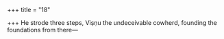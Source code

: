 +++
title = "18"

+++
He strode three steps, Viṣṇu the undeceivable cowherd,
founding the foundations from there—